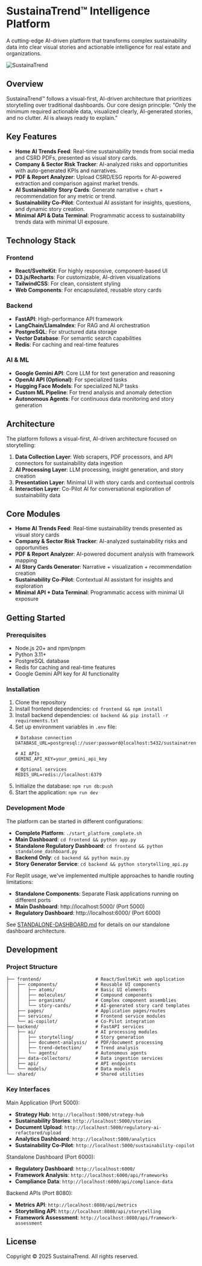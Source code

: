# SustainaTrend™ Intelligence Platform

A cutting-edge AI-driven platform that transforms complex sustainability data into clear visual stories and actionable intelligence for real estate and organizations.

![SustainaTrend](generated-icon.png)

## Overview

SustainaTrend™ follows a visual-first, AI-driven architecture that prioritizes storytelling over traditional dashboards. Our core design principle: "Only the minimum required actionable data, visualized clearly, AI-generated stories, and no clutter. AI is always ready to explain."

## Key Features

- **Home AI Trends Feed**: Real-time sustainability trends from social media and CSRD PDFs, presented as visual story cards.
- **Company & Sector Risk Tracker**: AI-analyzed risks and opportunities with auto-generated KPIs and narratives.
- **PDF & Report Analyzer**: Upload CSRD/ESG reports for AI-powered extraction and comparison against market trends.
- **AI Sustainability Story Cards**: Generate narrative + chart + recommendation for any metric or trend.
- **Sustainability Co-Pilot**: Contextual AI assistant for insights, questions, and dynamic story creation.
- **Minimal API & Data Terminal**: Programmatic access to sustainability trends data with minimal UI exposure.

## Technology Stack

### Frontend
- **React/SvelteKit**: For highly responsive, component-based UI
- **D3.js/Recharts**: For customizable, AI-driven visualizations
- **TailwindCSS**: For clean, consistent styling
- **Web Components**: For encapsulated, reusable story cards

### Backend
- **FastAPI**: High-performance API framework
- **LangChain/LlamaIndex**: For RAG and AI orchestration
- **PostgreSQL**: For structured data storage
- **Vector Database**: For semantic search capabilities
- **Redis**: For caching and real-time features

### AI & ML
- **Google Gemini API**: Core LLM for text generation and reasoning
- **OpenAI API (Optional)**: For specialized tasks
- **Hugging Face Models**: For specialized NLP tasks
- **Custom ML Pipeline**: For trend analysis and anomaly detection
- **Autonomous Agents**: For continuous data monitoring and story generation

## Architecture

The platform follows a visual-first, AI-driven architecture focused on storytelling:

1. **Data Collection Layer**: Web scrapers, PDF processors, and API connectors for sustainability data ingestion
2. **AI Processing Layer**: LLM processing, insight generation, and story creation
3. **Presentation Layer**: Minimal UI with story cards and contextual controls
4. **Interaction Layer**: Co-Pilot AI for conversational exploration of sustainability data

## Core Modules

- **Home AI Trends Feed**: Real-time sustainability trends presented as visual story cards
- **Company & Sector Risk Tracker**: AI-analyzed sustainability risks and opportunities
- **PDF & Report Analyzer**: AI-powered document analysis with framework mapping
- **AI Story Cards Generator**: Narrative + visualization + recommendation creation
- **Sustainability Co-Pilot**: Contextual AI assistant for insights and exploration
- **Minimal API + Data Terminal**: Programmatic access with minimal UI exposure

## Getting Started

### Prerequisites

- Node.js 20+ and npm/pnpm
- Python 3.11+
- PostgreSQL database
- Redis for caching and real-time features
- Google Gemini API key for AI functionality

### Installation

1. Clone the repository
2. Install frontend dependencies: `cd frontend && npm install`
3. Install backend dependencies: `cd backend && pip install -r requirements.txt`
4. Set up environment variables in `.env` file:
   ```
   # Database connection
   DATABASE_URL=postgresql://user:password@localhost:5432/sustainatrend
   
   # AI APIs
   GEMINI_API_KEY=your_gemini_api_key
   
   # Optional services
   REDIS_URL=redis://localhost:6379
   ```
5. Initialize the database: `npm run db:push`
6. Start the application: `npm run dev`

### Development Mode

The platform can be started in different configurations:

- **Complete Platform**: `./start_platform_complete.sh`
- **Main Dashboard**: `cd frontend && python app.py`
- **Standalone Regulatory Dashboard**: `cd frontend && python standalone_dashboard.py`
- **Backend Only**: `cd backend && python main.py`
- **Story Generator Service**: `cd backend && python storytelling_api.py`

For Replit usage, we've implemented multiple approaches to handle routing limitations:

- **Standalone Components**: Separate Flask applications running on different ports
- **Main Dashboard**: http://localhost:5000/ (Port 5000)
- **Regulatory Dashboard**: http://localhost:6000/ (Port 6000)

See [STANDALONE-DASHBOARD.md](STANDALONE-DASHBOARD.md) for details on our standalone dashboard architecture.

## Development

### Project Structure

```
├── frontend/                    # React/SvelteKit web application
│   ├── components/              # Reusable UI components
│   │   ├── atoms/               # Basic UI elements
│   │   ├── molecules/           # Compound components
│   │   ├── organisms/           # Complex component assemblies
│   │   └── story-cards/         # AI-generated story card templates
│   ├── pages/                   # Application pages/routes
│   ├── services/                # Frontend service modules
│   └── ai-copilot/              # Co-Pilot integration
├── backend/                     # FastAPI services
│   ├── ai/                      # AI processing modules
│   │   ├── storytelling/        # Story generation
│   │   ├── document-analysis/   # PDF/document processing
│   │   ├── trend-detection/     # Trend analysis
│   │   └── agents/              # Autonomous agents
│   ├── data-collectors/         # Data ingestion services
│   ├── api/                     # API endpoints
│   └── models/                  # Data models
└── shared/                      # Shared utilities
```

### Key Interfaces

Main Application (Port 5000):
- **Strategy Hub**: `http://localhost:5000/strategy-hub`
- **Sustainability Stories**: `http://localhost:5000/stories`
- **Document Upload**: `http://localhost:5000/regulatory-ai-refactored/upload`
- **Analytics Dashboard**: `http://localhost:5000/analytics`
- **Sustainability Co-Pilot**: `http://localhost:5000/sustainability-copilot`

Standalone Dashboard (Port 6000):
- **Regulatory Dashboard**: `http://localhost:6000/`
- **Framework Analysis**: `http://localhost:6000/api/frameworks`
- **Compliance Data**: `http://localhost:6000/api/compliance-data`

Backend APIs (Port 8080):
- **Metrics API**: `http://localhost:8080/api/metrics`
- **Storytelling API**: `http://localhost:8080/api/storytelling`
- **Framework Assessment**: `http://localhost:8080/api/framework-assessment`

## License

Copyright © 2025 SustainaTrend. All rights reserved.